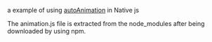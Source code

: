 a example of using [autoAnimation](https://auto-animate.formkit.com/) in Native js

The animation.js file is extracted from the node_modules after being downloaded by using npm.